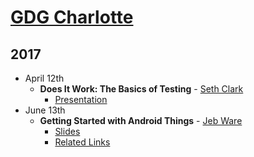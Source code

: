 [GDG Charlotte](https://www.meetup.com/gdg-charlotte/)
=============

## 2017

* April 12th
	* **Does It Work: The Basics of Testing** - [Seth Clark](https://github.com/setheclark)
		* [Presentation](https://speakerdeck.com/setheclark/testing-basics)
* June 13th
	* **Getting Started with Android Things** - [Jeb Ware](https://github.com/jebstuart)
		* [Slides](https://docs.google.com/presentation/d/1VvgegWzco0fb85MEjh-tnzqvBz_Lkp0LCdJtSI4cnqA/pub?start=false&loop=false&delayms=3000)
		* [Related Links](https://jebware.com/blog/?p=411)
